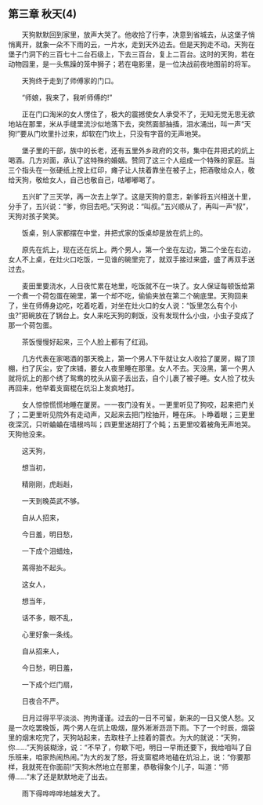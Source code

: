   

## 第三章 秋天(4)

　　天狗默默回到家里，放声大哭了。他收拾了行李，决意到省城去，从这堡子悄悄离开，就象一朵不下雨的云，一片水，走到天外边去。但是天狗走不动。天狗在堡子门洞下的三百七十二台石级上，下去三百台，复上二百台。这时的天狗，若在动物园里，是一头焦躁的笼中狮子；若在电影里，是一位决战前夜地图前的将军。

　　天狗终于走到了师傅家的门口。

　　“师娘，我来了，我听师傅的!”

　　正在门口淘米的女人愣住了，极大的震撼使女人承受不了，无知无觉无思无欲地站在那里，米从手缝里流沙似地落下去，突然面部抽搐，泪水涌出，叫一声“天狗!”要从门坎里扑过来，却软在门坎上，只没有字音的无声地哭。

　　堡子里的干部，族中的长老，还有五里外乡政府的文书，集中在井把式的炕上喝酒。几方对面，承认了这特殊的婚姻。赞同了这三个人组成一个特殊的家庭。当三个指头在一张硬纸上按上红印，瘫子让人扶着靠坐在被子上，把酒敬给众人，敬给天狗，敬给女人，自己也敬自己，咕嘟嘟喝了。

　　五兴旷了三天学，再一次去上学了。这是天狗的意志，新爹将五兴相送十里，分手了，五兴说：“爹，你回去吧。”天狗说：“叫叔。”五兴顺从了，再叫一声“叔”，天狗对孩子笑笑。

　　饭桌，别人家都摆在中堂，井把式家的饭桌却是放在炕上的。

　　原先在炕上，现在还在炕上。两个男人，第一个坐在左边，第二个坐在右边，女人不上桌，在灶火口吃饭，一见谁的碗里完了，就双手接过来盛，盛了再双手送过去。

　　麦田里要浇水，人日夜忙累在地里，吃饭就不在一块了。女人保证每顿饭给第一个煮一个荷包蛋在碗里，第一个却不吃，偷偷夹放在第二个碗底里。天狗回来了，坐在师傅身边吃，吃着吃着，对坐在灶火口的女人说：“饭里怎么有个小虫?”把碗放在了锅台上。女人来吃天狗的剩饭，没有发现什么小虫，小虫子变成了那一个荷包蛋。

　　茶饭慢慢好起来，三个人脸上都有了红润。

　　几方代表在家喝酒的那天晚上，第一个男人下午就让女人收拾了厦房，糊了顶棚，扫了灰尘，安了床铺，要女人夜里睡在那里。女人不去。天没黑，第一个男人就将炕上的那个绣了鸳鸯的枕头从窗子丢出去，自个儿裹了被子睡。女人捡了枕头再回来，他举着支窗棍在炕沿上发疯地打。

　　女人惊惊慌慌地睡在厦房。一一夜门没有关。一更里听见了狗咬，起来把门关了；二更里听见院外有走动声，又起来去把门栓抽开，睡在床。卜睁着眼；三更里夜深沉，只听蛐蛐在墙根呜叫；四更里迷胡打了个盹；五更里咬着被角无声地哭。天狗他没来。

　　这天狗，

　　想当初，

　　精刚刚，虎赳赳，

　　一天到晚英武不够。

　　自从人招来，

　　今日羞，明日愁，

　　一下成个泪蜡烛，

　　蔫得抬不起头。

　　这女人，

　　想当年，

　　话不多，眼不乱，

　　心里好象一条线。

　　自从招来人，

　　今日愁，明日羞，

　　一下成个烂门扇，

　　日夜合不严。

　　日月过得平平淡淡、拘拘谨谨。过去的一日不可留，新来的一日又使人愁。又是一次吃罢晚饭，两个男人在炕上吸烟，屋外淅淅沥沥下雨。下了一个时辰，烟袋里的烟末吃完了，天狗站起来，去取柱子上挂着的蓑衣。为大的就说：“天狗，你……”天狗装糊涂，说：“不早了，你歇下吧，明日一早雨还要下，我给咱叫了自乐班来，咱家热闹热闹。”为大的发了怒，将支窗棍咚地磕在炕沿上，说：“你要那样，我就死在你面前!”天狗木然地立在那里，恭敬得象个儿子，叫道：“师傅……”末了还是默默地走了出去。

　　雨下得哗哗哗地越发大了。